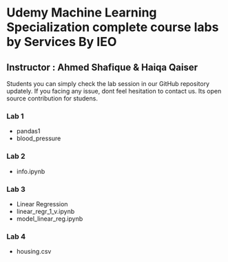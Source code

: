 # Udemy Machine Learning Specialization complete course labs by Services By IEO 
## Instructor : Ahmed Shafique & Haiqa Qaiser

Students you can simply check the lab session in our GitHub repository updately. If you facing any issue, dont feel hesitation to contact us. Its open source contribution for studens.

### Lab 1
* pandas1
* blood_pressure
### Lab 2
* info.ipynb
### Lab 3 
* Linear Regression
* linear_regr_1_v.ipynb
* model_linear_reg.ipynb
### Lab 4
* housing.csv